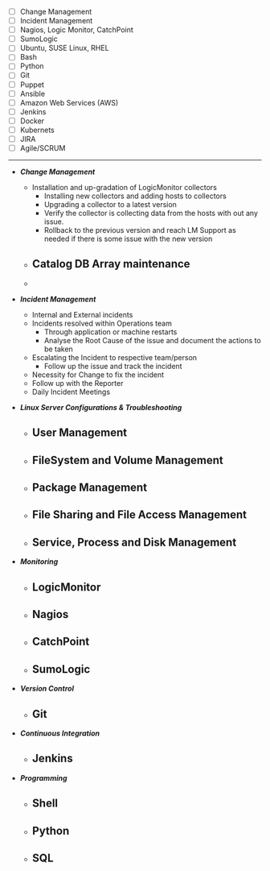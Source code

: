 - [ ] Change Management
- [ ] Incident Management
- [ ] Nagios, Logic Monitor, CatchPoint
- [ ] SumoLogic
- [ ] Ubuntu, SUSE Linux, RHEL
- [ ] Bash
- [ ] Python
- [ ] Git
- [ ] Puppet
- [ ] Ansible
- [ ] Amazon Web Services (AWS)
- [ ] Jenkins
- [ ] Docker
- [ ] Kubernets
- [ ] JIRA
- [ ] Agile/SCRUM

------------------

* ***Change Management***
	- Installation and up-gradation of LogicMonitor collectors
		- Installing new collectors and adding hosts to collectors
		- Upgrading a collector to a latest version
		- Verify the collector is collecting data from the hosts with out any issue.
		- Rollback to the previous version and reach LM Support as needed if there is some issue with the new version
	- Catalog DB Array maintenance
		- 
	- 
	
* ***Incident Management***
	- Internal and External incidents
	- Incidents resolved within Operations team
		- Through application or machine restarts
		- Analyse the Root Cause of the issue and document the actions to be taken
	- Escalating the Incident to respective team/person
		- Follow up the issue and track the incident
	- Necessity for Change to fix the incident
	- Follow up with the Reporter
	- Daily Incident Meetings
	
* ***Linux Server Configurations & Troubleshooting***
	- User Management
		- 
	- FileSystem and Volume Management
		- 
	- Package Management
		- 
	- File Sharing and File Access Management
		- 
	- Service, Process and Disk Management
		- 

* ***Monitoring***
	- LogicMonitor
		- 
	- Nagios
		- 
	- CatchPoint
		- 
	- SumoLogic
		- 

* ***Version Control***
	- Git
		- 

* ***Continuous Integration***
	- Jenkins
		- 
	
* ***Programming***
	- Shell
		- 
	- Python
		- 
	- SQL
		- 
